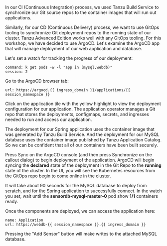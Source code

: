 In our CI (Continuous Integration) process, we used Tanzu Build Service to synchronize our Git source repos to the container images that will run out applications.

Similarly, for our CD (Continuous Delivery) process, we want to use GitOps tooling to synchronize Git deployment repos to the running state of our cluster. Tanzu Advanced Edition works well with any GitOps tooling. For this workshop, we have decided to use ArgoCD. Let's examine the ArgoCD app that will manage deployment of our web application and database.

Let's set a watch for tracking the progress of our deployment:

```terminal:execute
command: k get pods -w -l "app in (mysql,webdb)"
session: 2
```

Go to the ArgoCD browser tab:

```dashboard:open-url
url: https://argocd.{{ ingress_domain }}/applications/{{ session_namespace }}
```

Click on the application tile with the yellow highlight to view the deployment configuration for our application. The application operator manages a Git repo that stores the deployments, configmaps, secrets, and ingresses needed to run and access our application.

The deployment for our Spring application uses the container image that was generated by Tanzu Build Service. And the deployment for our MySQL database uses the container image published by Tanzu Application Catalog. So we can be confident that all of our containers have been built securely.

Press Sync on the ArgoCD console (and then press Synchronize on the callout dialog) to begin deployment of the application. ArgoCD will begin syncing the **declared** state of the deployment in the Git Repo to the **running** state of the cluster. In the UI, you will see the Kubernetes resources from the GitOps repo begin to come online in the cluster.

It will take about 90 seconds for the MySQL database to deploy from scratch, and for the Spring application to successfully connect. In the watch you set, wait until the **sensordb-mysql-master-0** pod show **1/1** containers ready.

Once the components are deployed, we can access the application here:

```dashboard:open-url
name: Application
url: https://webdb-{{ session_namespace }}.{{ ingress_domain }}
```

Pressing the "Add Sensor" button will make writes to the attached MySQL database.

